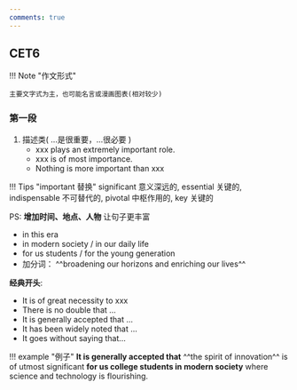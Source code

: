 ```yaml
---
comments: true
---
```


## CET6

!!! Note "作文形式"

    主要文字式为主，也可能名言或漫画图表(相对较少)

### 第一段

1. 描述类( ...是很重要，...很必要 )
    * xxx plays an extremely important role.
    * xxx is of most importance. 
    * Nothing is more important than xxx

!!! Tips "important 替换"
    significant 意义深远的, essential 关键的, indispensable 不可替代的, pivotal 中枢作用的, key 关键的 

PS: **增加时间、地点、人物** 让句子更丰富

- in this era
- in modern society / in our daily life
- for us students / for the young generation 
- 加分词： ^^broadening our horizons and enriching our lives^^


**经典开头**: 

- It is of great necessity to xxx
- There is no double that ...
- It is generally accepted that ...
- It has been widely noted that ...
- It goes without saying that...

!!! example "例子"
    **It is generally accepted that** ^^the spirit of innovation^^ is of utmost significant **for us college students in modern society** where science and technology is flourishing. 